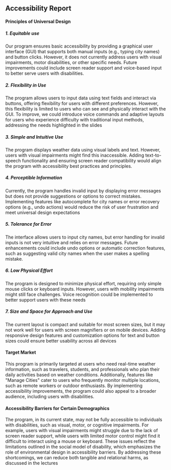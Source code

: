 ## Accessibility Report

#### Principles of Universal Design

##### 1. Equitable use

Our program ensures basic accessibility by providing a graphical user interface (GUI) that supports both manual inputs (e.g., typing city names) and button clicks. However, it does not currently address users with visual impairments, motor disabilities, or other specific needs. Future improvements could include screen reader support and voice-based input to better serve users with disabilities.

##### 2. Flexibility in Use

The program allows users to input data using text fields and interact via buttons, offering flexibility for users with different preferences. However, this flexibility is limited to users who can see and physically interact with the GUI. To improve, we could introduce voice commands and adaptive layouts for users who experience difficulty with traditional input methods, addressing the needs highlighted in the slides

#####  3. Simple and Intuitive Use

The program displays weather data using visual labels and text. However, users with visual impairments might find this inaccessible. Adding text-to-speech functionality and ensuring screen reader compatibility would align the program with accessibility best practices and principles.

#####  4. Perceptible Information

Currently, the program handles invalid input by displaying error messages but does not provide suggestions or options to correct mistakes. Implementing features like autocomplete for city names or error recovery options (e.g., undo actions) would reduce the risk of user frustration and meet universal design expectations

##### 5. Tolerance for Error

The interface allows users to input city names, but error handling for invalid inputs is not very intuitive and relies on error messages. Future enhancements could include undo options or automatic correction features, such as suggesting valid city names when the user makes a spelling mistake.

##### 6. Low Physical Effort

The program is designed to minimize physical effort, requiring only simple mouse clicks or keyboard inputs. However, users with mobility impairments might still face challenges. Voice recognition could be implemented to better support users with these needs

##### 7. Size and Space for Approach and Use

The current layout is compact and suitable for most screen sizes, but it may not work well for users with screen magnifiers or on mobile devices. Adding responsive design features and customization options for text and button sizes could ensure better usability across all devices



#### Target Market

This program is primarily targeted at users who need real-time weather information, such as travelers, students, and professionals who plan their daily activities based on weather conditions. Additionally, features like "Manage Cities" cater to users who frequently monitor multiple locations, such as remote workers or outdoor enthusiasts. By implementing accessibility improvements, the program could also appeal to a broader audience, including users with disabilities.



#### Accessibility Barriers for Certain Demographics

The program, in its current state, may not be fully accessible to individuals with disabilities, such as visual, motor, or cognitive impairments. For example, users with visual impairments might struggle due to the lack of screen reader support, while users with limited motor control might find it difficult to interact using a mouse or keyboard. These issues reflect the limitations outlined in the social model of disability, which emphasizes the role of environmental design in accessibility barriers. By addressing these shortcomings, we can reduce both tangible and relational harms, as discussed in the lectures